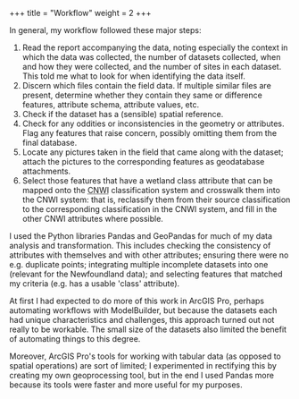 +++
title = "Workflow"
weight = 2
+++

In general, my workflow followed these major steps:

1. Read the report accompanying the data, noting especially the context in which the data was collected, the number of datasets collected, when and how they were collected, and the number of sites in each dataset. This told me what to look for when identifying the data itself. 
2. Discern which files contain the field data. If multiple similar files are present, determine whether they contain they same or difference features, attribute schema, attribute values, etc.
2. Check if the dataset has a (sensible) spatial reference.
3. Check for any oddities or inconsistencies in the geometry or
   attributes. Flag any features that raise concern, possibly
   omitting them from the final database.
4. Locate any pictures taken in the field that came along with the dataset; attach the pictures to the corresponding features as geodatabase attachments.
5. Select those features that have a wetland class attribute
   that can be mapped onto the
   <abbr title="Canadian National Wetlands Inventory">CNWI</abbr>
   classification system and crosswalk them into the CNWI
   system: that is, reclassify them from their source
   classification to the corresponding classification in the
   CNWI system, and fill in the other CNWI attributes where
   possible.

I used the Python libraries Pandas and GeoPandas for much of my
data analysis and transformation. This includes checking the
consistency of attributes with themselves and with other
attributes; ensuring there were no e.g. duplicate points;
integrating multiple incomplete datasets into one (relevant for
the Newfoundland data); and
selecting features that matched my criteria (e.g. has a usable
'class' attribute).

At first I had expected to do more of this work in ArcGIS Pro,
perhaps automating workflows with ModelBuilder, but because the
datasets each had unique characteristics and challenges, this
approach turned out not really to be workable. The small size of
the datasets also limited the benefit of automating things to
this degree.

Moreover, ArcGIS Pro's tools for working with
tabular data (as opposed to spatial operations) are sort of
limited; I experimented in rectifying this by creating my own
geoprocessing tool, but in the end I used Pandas more because
its tools were faster and more useful for my purposes.
